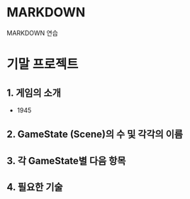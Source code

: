 # MARKDOWN
MARKDOWN 연습

# 기말 프로젝트
## 1. 게임의 소개
+ 1945
## 2. GameState (Scene)의 수 및 각각의 이름
## 3. 각 GameState별 다음 항목
## 4. 필요한 기술
